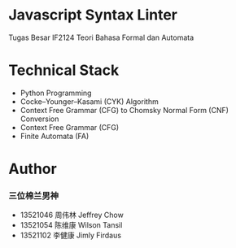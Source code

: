 # Javascript Syntax Linter
Tugas Besar IF2124 Teori Bahasa Formal dan Automata

# Technical Stack
- Python Programming
- Cocke–Younger–Kasami (CYK) Algorithm
- Context Free Grammar (CFG) to Chomsky Normal Form (CNF) Conversion
- Context Free Grammar (CFG)
- Finite Automata (FA)

# Author
### 三位棉兰男神
- 13521046 周伟林 Jeffrey Chow
- 13521054 陈维康 Wilson Tansil
- 13521102 李健康 Jimly Firdaus

